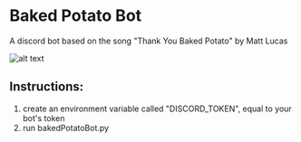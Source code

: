 # Baked Potato Bot
 A discord bot based on the song "Thank You Baked Potato" by Matt Lucas  
 
 ![alt text](https://lh3.googleusercontent.com/bKLaKjGWuOxoEsohZ-HZUgfMxG0axit4TsTKFMvTW3PaYdINUPsZkHFaubE43JirdgqYumumIQ=w200-h300)



## Instructions:
1. create an environment variable called "DISCORD_TOKEN", equal to your bot's token
2. run bakedPotatoBot.py